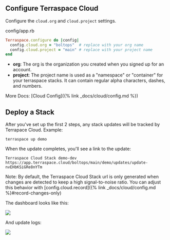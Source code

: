 ## Configure Terraspace Cloud

Configure the `cloud.org` and `cloud.project` settings.

config/app.rb

```ruby
Terraspace.configure do |config|
  config.cloud.org = "boltops"  # replace with your org name
  config.cloud.project = "main" # replace with your project name
end
```

* **org**: The org is the organization you created when you signed up for an account.
* **project**: The project name is used as a "namespace" or "container" for your terraspace stacks. It can contain regular alpha characters, dashes, and numbers.

More Docs: [Cloud Config]({% link _docs/cloud/config.md %})

## Deploy a Stack

After you've set up the first 2 steps, any stack updates will be tracked by Terrapace Cloud. Example:

    terraspace up demo

When the update completes, you'll see a link to the update:

    Terraspace Cloud Stack demo-dev https://app.terraspace.cloud/boltops/main/demo/updates/update-nvEHbKSiGRe8nYTm

Note: By default, the Terraspace Cloud Stack url is only generated when changes are detected to keep a high signal-to-noise ratio.  You can adjust this behavior with [config.cloud.record]({% link _docs/cloud/config.md %}#record-changes-only)

The dashboard looks like this:

![](https://img.boltops.com/images/terraspace/cloud/stacks/stack-updates-v3.png)

And update logs:

![](https://img.boltops.com/images/terraspace/cloud/stacks/stack-update-log.png)
